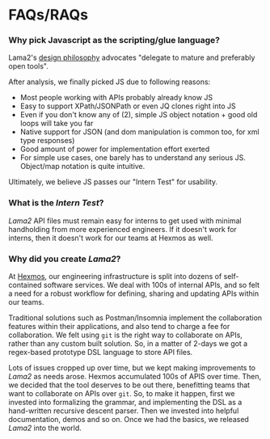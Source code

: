 # FAQs/RAQs

### Why pick Javascript as the scripting/glue language?

Lama2's [design philosophy](reference/philosophy.md) advocates "delegate to mature and preferably open tools". 

After analysis, we finally picked JS due to following reasons:

- Most people working with APIs probably already know JS
- Easy to support XPath/JSONPath or even JQ clones right into JS
- Even if you don't know any of (2), simple JS object notation + good old loops will take you far
- Native support for JSON (and dom manipulation is common too, for xml type responses)
- Good amount of power for implementation effort exerted
- For simple use cases, one barely has to understand any serious JS. Object/map notation is quite intuitive.

Ultimately, we believe JS passes our "Intern Test" for usability.

### What is the *Intern Test*?

*Lama2* API files must remain easy for interns to get used with minimal handholding from more experienced engineers. If it doesn't work for interns, then it doesn't work for our teams at Hexmos as well.


### Why did you create *Lama2*?

At [Hexmos](https://hexmos.com), our engineering infrastructure
is split into dozens of self-contained software services.
We deal with 100s of internal APIs, and so felt a need for a robust workflow for defining, sharing and updating APIs within our teams.

Traditional
solutions such as Postman/Insomnia  implement the collaboration features within their applications, and also tend to charge
a fee for collaboration. We felt using `git` is the right way to 
collaborate on APIs, rather than any custom built solution. So,
in a matter of 2-days we got a regex-based prototype DSL language
to store API files. 

Lots of issues cropped up over time, but we kept
making improvements to *Lama2* as needs arose. Hexmos accumulated 100s of APIS
over time. Then, we decided that the tool deserves to be out there,
benefitting teams that want to collaborate on APIs over `git`. So,
to make it happen, first we invested into formalizing the grammar,
and implementing the DSL as a hand-written recursive descent parser.
Then we invested into helpful documentation, demos and so on. Once
we had the basics, we released *Lama2* into the world.
